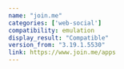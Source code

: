 ```yaml
---
name: "join.me"
categories: ['web-social']
compatibility: emulation
display_result: "Compatible"
version_from: "3.19.1.5530"
link: https://www.join.me/apps
---
```


